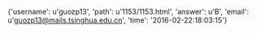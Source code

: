 {'username': u'guozp13', 'path': u'1153/1153.html', 'answer': u'B', 'email': u'guozp13@mails.tsinghua.edu.cn', 'time': '2016-02-22:18:03:15'}
